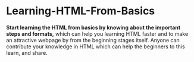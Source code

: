 # Learning-HTML-From-Basics
**Start learning the HTML from basics by knowing** **about the important steps and formats,** which can help you learning HTML faster and to make an attractive webpage by from the beginning stages itself. 
Anyone can contribute your knowledge in HTML which can help the beginners to this learn, and share.
